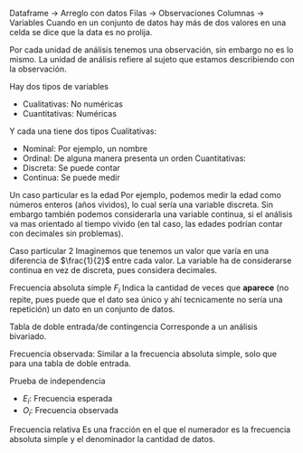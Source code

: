 Dataframe -> Arreglo con datos
Filas -> Observaciones
Columnas -> Variables
Cuando en un conjunto de datos hay más de dos valores en una celda se dice que la data es no prolija.

Por cada unidad de análisis tenemos una observación, sin embargo no es lo mismo. La unidad de análisis refiere al sujeto que estamos describiendo con la observación.

Hay dos tipos de variables
- Cualitativas: No numéricas
- Cuantitativas: Numéricas

Y cada una tiene dos tipos
Cualitativas:
- Nominal: Por ejemplo, un nombre
- Ordinal: De alguna manera presenta un orden
Cuantitativas:
- Discreta: Se puede contar
- Continua: Se puede medir

Un caso particular es la edad
Por ejemplo, podemos medir la edad como números enteros (años vividos), lo cual sería una variable discreta. Sin embargo también podemos considerarla una variable continua, si el análisis va mas orientado al tiempo vivido (en tal caso, las edades podrían contar con decimales sin problemas).

Caso particular 2
Imaginemos que tenemos un valor que varía en una diferencia de $\frac{1}{2}$ entre cada valor. La variable ha de considerarse continua en vez de discreta, pues considera decimales.

Frecuencia absoluta simple $F_i$
Indica la cantidad de veces que **aparece** (no repite, pues puede que el dato sea único y ahí tecnicamente no sería una repetición) un dato en un conjunto de datos.

Tabla de doble entrada/de contingencia
Corresponde a un análisis bivariado.

Frecuencia observada:
Similar a la frecuencia absoluta simple, solo que para una tabla de doble entrada.

Prueba de independencia
- $E_i$: Frecuencia esperada
- $O_i$: Frecuencia observada

Frecuencia relativa
Es una fracción en el que el numerador es la frecuencia absoluta simple y el denominador la cantidad de datos.
